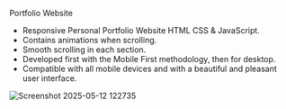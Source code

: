 Portfolio Website
- Responsive Personal Portfolio Website HTML CSS & JavaScript.
- Contains animations when scrolling.
- Smooth scrolling in each section.
- Developed first with the Mobile First methodology, then for desktop.
- Compatible with all mobile devices and with a beautiful and pleasant user interface.

![Screenshot 2025-05-12 122735](https://github.com/user-attachments/assets/58fd5413-2eb4-495e-a03d-6e97c9c3d089)


